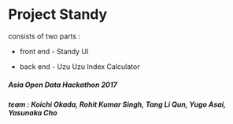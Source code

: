 # Project Standy
consists of two parts : 

- front end - Standy UI

- back end - Uzu Uzu Index Calculator


##### Asia Open Data Hackathon 2017

##### team : Koichi Okada, Rohit Kumar Singh, Tang Li Qun, Yugo Asai, Yasunaka Cho
